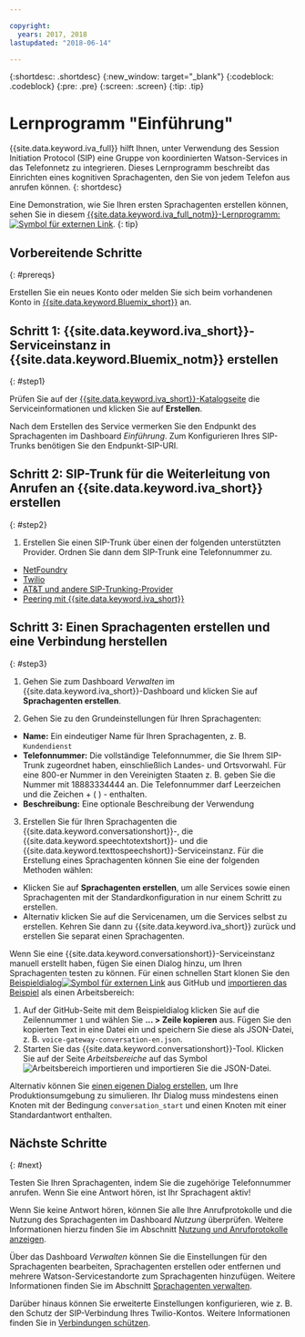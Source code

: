 ```yaml
---

copyright:
  years: 2017, 2018
lastupdated: "2018-06-14"

---
```


{:shortdesc: .shortdesc}
{:new_window: target="_blank"}
{:codeblock: .codeblock}
{:pre: .pre}
{:screen: .screen}
{:tip: .tip}

# Lernprogramm "Einführung"
{{site.data.keyword.iva_full}} hilft Ihnen, unter Verwendung des Session Initiation Protocol (SIP) eine Gruppe von koordinierten Watson-Services in das Telefonnetz zu integrieren. Dieses Lernprogramm beschreibt das Einrichten eines kognitiven Sprachagenten, den Sie von jedem Telefon aus anrufen können.
{: shortdesc}

Eine Demonstration, wie Sie Ihren ersten Sprachagenten erstellen können, sehen Sie in diesem [{{site.data.keyword.iva_full_notm}}-Lernprogramm: ![Symbol für externen Link](../../icons/launch-glyph.svg "Symbol für externen Link")](https://developer.ibm.com/tv/building-voice-enabled-cognitive-applications-with-watson/).
{: tip}

## Vorbereitende Schritte
{: #prereqs}

Erstellen Sie ein neues Konto oder melden Sie sich beim vorhandenen Konto in [{{site.data.keyword.Bluemix_short}}](https://console.bluemix.net/) an.

## Schritt 1: {{site.data.keyword.iva_short}}-Serviceinstanz in {{site.data.keyword.Bluemix_notm}} erstellen
{: #step1}

Prüfen Sie auf der [{{site.data.keyword.iva_short}}-Katalogseite](https://console.bluemix.net/catalog/services/voice-agent-with-watson) die Serviceinformationen und klicken Sie auf **Erstellen**.

Nach dem Erstellen des Service vermerken Sie den Endpunkt des Sprachagenten im Dashboard _Einführung_. Zum Konfigurieren Ihres SIP-Trunks benötigen Sie den Endpunkt-SIP-URI.

## Schritt 2: SIP-Trunk für die Weiterleitung von Anrufen an {{site.data.keyword.iva_short}} erstellen
{: #step2}

1. Erstellen Sie einen SIP-Trunk über einen der folgenden unterstützten Provider. Ordnen Sie dann dem SIP-Trunk eine Telefonnummer zu.

  * [NetFoundry](connect-SIP.html#NetFoundry-setup)
  * [Twilio](connect-SIP.html#twilio-setup)
  * [AT&T und andere SIP-Trunking-Provider](connect-SIP.html#att-other)
  * [Peering mit {{site.data.keyword.iva_short}}](connect-SIP.html#peering)

## Schritt 3: Einen Sprachagenten erstellen und eine Verbindung herstellen
{: #step3}

1. Gehen Sie zum Dashboard _Verwalten_ im {{site.data.keyword.iva_short}}-Dashboard und klicken Sie auf **Sprachagenten erstellen**.

2. Gehen Sie zu den Grundeinstellungen für Ihren Sprachagenten:
  * **Name:** Ein eindeutiger Name für Ihren Sprachagenten, z. B. `Kundendienst`
  * **Telefonnummer:** Die vollständige Telefonnummer, die Sie Ihrem SIP-Trunk zugeordnet haben, einschließlich Landes- und Ortsvorwahl. Für eine 800-er Nummer in den Vereinigten Staaten z. B. geben Sie die Nummer mit 18883334444 an. Die Telefonnummer darf Leerzeichen und die Zeichen + ( ) - enthalten.
  * **Beschreibung:** Eine optionale Beschreibung der Verwendung

3. Erstellen Sie für Ihren Sprachagenten die {{site.data.keyword.conversationshort}}-, die {{site.data.keyword.speechtotextshort}}- und die {{site.data.keyword.texttospeechshort}}-Serviceinstanz. Für die Erstellung eines Sprachagenten können Sie eine der folgenden Methoden wählen:
  * Klicken Sie auf **Sprachagenten erstellen**, um alle Services sowie einen Sprachagenten mit der Standardkonfiguration in nur einem Schritt zu erstellen.
  * Alternativ klicken Sie auf die Servicenamen, um die Services selbst zu erstellen. Kehren Sie dann zu {{site.data.keyword.iva_short}} zurück und erstellen Sie separat einen Sprachagenten.

   Wenn Sie eine {{site.data.keyword.conversationshort}}-Serviceinstanz manuell erstellt haben, fügen Sie einen Dialog hinzu, um Ihren Sprachagenten testen zu können.  Für einen schnellen Start klonen Sie den [Beispieldialog![Symbol für externen Link](../../icons/launch-glyph.svg "Symbol für externen Link")](https://github.com/WASdev/sample.voice.gateway/blob/master/conversation/voice-gateway-conversation-en.json) aus GitHub und [importieren das Beispiel](../conversation/configure-workspace.html#creating-workspaces) als einen Arbeitsbereich:

   1. Auf der GitHub-Seite mit dem Beispieldialog klicken Sie auf die Zeilennummer `1` und wählen Sie **... > Zeile kopieren** aus. Fügen Sie den kopierten Text in eine Datei ein und speichern Sie diese als JSON-Datei, z. B. `voice-gateway-conversation-en.json`.
   2. Starten Sie das {{site.data.keyword.conversationshort}}-Tool. Klicken Sie auf der Seite _Arbeitsbereiche_ auf das Symbol ![Arbeitsbereich importieren](../conversation/images/workspace_import.png) und importieren Sie die JSON-Datei.

  Alternativ können Sie [einen eigenen Dialog erstellen](https://console.bluemix.net/docs/services/conversation/dialog-build.html), um Ihre Produktionsumgebung zu simulieren. Ihr Dialog muss mindestens einen Knoten mit der Bedingung `conversation_start` und einen Knoten mit einer Standardantwort enthalten.

## Nächste Schritte
{: #next}

Testen Sie Ihren Sprachagenten, indem Sie die zugehörige Telefonnummer anrufen. Wenn Sie eine Antwort hören, ist Ihr Sprachagent aktiv!

Wenn Sie keine Antwort hören, können Sie alle Ihre Anrufprotokolle und die Nutzung des Sprachagenten im Dashboard _Nutzung_ überprüfen. Weitere Informationen hierzu finden Sie im Abschnitt [Nutzung und Anrufprotokolle anzeigen](logging.html).

Über das Dashboard _Verwalten_ können Sie die Einstellungen für den Sprachagenten bearbeiten, Sprachagenten erstellen oder entfernen und mehrere Watson-Servicestandorte zum Sprachagenten hinzufügen. Weitere Informationen finden Sie im Abschnitt [Sprachagenten verwalten](managing.html).

Darüber hinaus können Sie erweiterte Einstellungen konfigurieren, wie z. B. den Schutz der SIP-Verbindung Ihres Twilio-Kontos. Weitere Informationen finden Sie in [Verbindungen schützen](secure-trunking.html).
